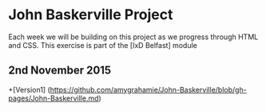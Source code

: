 John Baskerville Project
========================

Each week we will be building on this project as we progress through HTML and CSS. This exercise is part of the [IxD Belfast] module

2nd November 2015
-----------------
+[Version1] (https://github.com/amygrahamie/John-Baskerville/blob/gh-pages/John-Baskerville.md)
